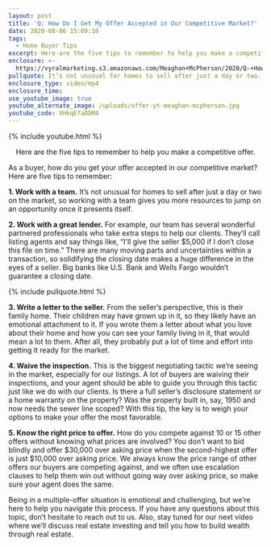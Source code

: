 ```yaml
---
layout: post
title: 'Q: How Do I Get My Offer Accepted in Our Competitive Market?'
date: 2020-08-06 15:09:18
tags:
  - Home Buyer Tips
excerpt: Here are the five tips to remember to help you make a competitive offer.
enclosure: >-
  https://vyralmarketing.s3.amazonaws.com/Meaghan+McPherson/2020/Q-+How+Do+I+Get+My+Offer+Accepted+in+Our+Competitive+Market_.mp4
pullquote: It’s not unusual for homes to sell after just a day or two.
enclosure_type: video/mp4
enclosure_time:
use_youtube_image: true
youtube_alternate_image: /uploads/offer-yt-meaghan-mcpherson.jpg
youtube_code: XHkqE7aODM4
---
```


{% include youtube.html %}

<p style="text-align:center">Here are the five tips to remember to help you make a competitive offer.</p>

As a buyer, how do you get your offer accepted in our competitive market? Here are five tips to remember:

**1. Work with a team.** It’s not unusual for homes to sell after just a day or two on the market, so working with a team gives you more resources to jump on an opportunity once it presents itself.&nbsp;

**2. Work with a great lender.** For example, our team has several wonderful partnered professionals who take extra steps to help our clients. They’ll call listing agents and say things like, “I'll give the seller $5,000 if I don’t close this file on time.” There are many moving parts and uncertainties within a transaction, so solidifying the closing date makes a huge difference in the eyes of a seller. Big banks like U.S. Bank and Wells Fargo wouldn’t guarantee a closing date.&nbsp;

{% include pullquote.html %}

**3. Write a letter to the seller.** From the seller’s perspective, this is their family home. Their children may have grown up in it, so they likely have an emotional attachment to it. If you wrote them a letter about what you love about their home and how you can see your family living in it, that would mean a lot to them. After all, they probably put a lot of time and effort into getting it ready for the market.

**4. Waive the inspection.** This is the biggest negotiating tactic we’re seeing in the market, especially for our listings. A lot of buyers are waiving their inspections, and your agent should be able to guide you through this tactic just like we do with our clients. Is there a full seller’s disclosure statement or a home warranty on the property? Was the property built in, say, 1950 and now needs the sewer line scoped? With this tip, the key is to weigh your options to make your offer the most favorable.&nbsp;

**5. Know the right price to offer.** How do you compete against 10 or 15 other offers without knowing what prices are involved? You don’t want to bid blindly and offer $30,000 over asking price when the second-highest offer is just $10,000 over asking price. We always know the price range of other offers our buyers are competing against, and we often use escalation clauses to help them win out without going way over asking price, so make sure your agent does the same.&nbsp;

Being in a multiple-offer situation is emotional and challenging, but we’re here to help you navigate this process. If you have any questions about this topic, don’t hesitate to reach out to us. Also, stay tuned for our next video where we’ll discuss real estate investing and tell you how to build wealth through real estate.